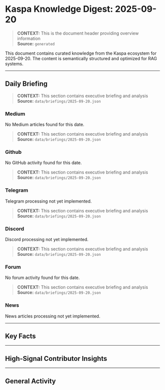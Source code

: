 # Kaspa Knowledge Digest: 2025-09-20

> **CONTEXT:** This is the document header providing overview information  
> **Source:** `generated`

This document contains curated knowledge from the Kaspa ecosystem
for 2025-09-20. The content is semantically structured and optimized
for RAG systems.

---

## Daily Briefing

> **CONTEXT:** This section contains executive briefing and analysis  
> **Source:** `data/briefings/2025-09-20.json`

### Medium

No Medium articles found for this date.

> **CONTEXT:** This section contains executive briefing and analysis  
> **Source:** `data/briefings/2025-09-20.json`

### Github

No GitHub activity found for this date.

> **CONTEXT:** This section contains executive briefing and analysis  
> **Source:** `data/briefings/2025-09-20.json`

### Telegram

Telegram processing not yet implemented.

> **CONTEXT:** This section contains executive briefing and analysis  
> **Source:** `data/briefings/2025-09-20.json`

### Discord

Discord processing not yet implemented.

> **CONTEXT:** This section contains executive briefing and analysis  
> **Source:** `data/briefings/2025-09-20.json`

### Forum

No forum activity found for this date.

> **CONTEXT:** This section contains executive briefing and analysis  
> **Source:** `data/briefings/2025-09-20.json`

### News

News articles processing not yet implemented.

---

## Key Facts



---

## High-Signal Contributor Insights



---

## General Activity

